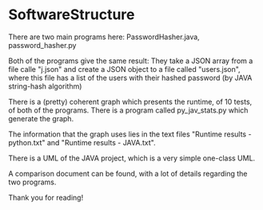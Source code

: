 # SoftwareStructure

There are two main programs here:
  PasswordHasher.java, password_hasher.py

Both of the programs give the same result:
They take a JSON array from a file calle "j.json" and create a JSON object to a file called "users.json", where this file has a list of the users with their hashed password (by JAVA string-hash algorithm)

There is a (pretty) coherent graph which presents the runtime, of 10 tests, of both of the programs.
There is a program called py_jav_stats.py which generate the graph.

The information that the graph uses lies in the text files "Runtime results - python.txt" and "Runtime results - JAVA.txt".

There is a UML of the JAVA project, which is a very simple one-class UML.

A comparison document can be found, with a lot of details regarding the two programs.

Thank you for reading!
